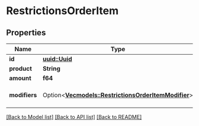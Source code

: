 # RestrictionsOrderItem

## Properties

Name | Type | Description | Notes
------------ | ------------- | ------------- | -------------
**id** | [**uuid::Uuid**](uuid::Uuid.md) | Product ID. | 
**product** | **String** | Product. | 
**amount** | **f64** | Amount. | 
**modifiers** | Option<[**Vec<models::RestrictionsOrderItemModifier>**](RestrictionsOrderItemModifier.md)> | Modifiers (absolute amount). | [optional]

[[Back to Model list]](../README.md#documentation-for-models) [[Back to API list]](../README.md#documentation-for-api-endpoints) [[Back to README]](../README.md)


